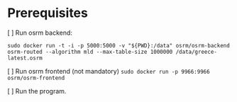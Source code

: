 # Prerequisites

[ ] Run osrm backend:

`sudo docker run -t -i -p 5000:5000 -v "${PWD}:/data" osrm/osrm-backend osrm-routed --algorithm mld --max-table-size 1000000 /data/greece-latest.osrm`

[ ] Run osrm frontend (not mandatory)
`sudo docker run -p 9966:9966 osrm/osrm-frontend`

[ ] Run the program.